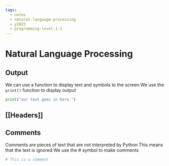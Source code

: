 ```yaml
---
tags:
  - notes
  - natural-language-processing
  - y2023
  - programming-level-1-2
---
```

# Natural Language Processing

## Output
We can use a function to display text and symbols to the screen
We use the `print()` function to display output

```python
print("our text goes in here.")
```

## [[Headers]]

## Comments
Comments are pieces of text that are not interpreted by Python
This means that the text is ignored
We use the # symbol to make comments

```python
# This is a comment
```

